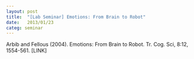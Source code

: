 ```yaml
---
layout: post
title:  "[Lab Seminar] Emotions: From Brain to Robot"
date:   2013/01/23
categ: seminar
---
```




Arbib and Fellous (2004). Emotions: From Brain to Robot. Tr. Cog. Sci, 8:12, 1554-561. [LINK]





 

